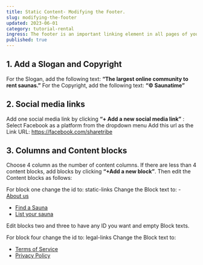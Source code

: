 ```yaml
---
title: Static Content- Modifying the Footer.
slug: modifying-the-footer
updated: 2023-06-01
category: tutorial-rental
ingress: The footer is an important linking element in all pages of your marketplace. You can add links to search pages, static content, outside pages. Go to **Build → Content → Footer**. 
published: true
---
```


## 1. Add a Slogan and Copyright
For the Slogan, add the following text: **“The largest online community to rent saunas.”**
For the Copyright, add the following text: **“© Saunatime”**

## 2. Social media links
Add one social media link by clicking **“+ Add a new social media link”** : 
Select Facebook as a platform from the dropdown menu
Add this url as the Link URL: https://facebook.com/sharetribe

## 3. Columns and Content blocks
Choose 4 column as the number of content columns. If there are less than 4 content blocks, add blocks by clicking **“+Add a new block”**. Then edit the Content blocks as follows: 

For block one change the id to: static-links
Change the Block text to: 
​- [About us](/p/about)
- [Find a Sauna](/s)
- [List your sauna](/l/new)

Edit blocks two and three to have any ID you want and empty Block texts.

For block four change the id to: legal-links
Change the Block text to: 
-  [Terms of Service](/terms-of-service)
-  [Privacy Policy](/privacy-policy)



